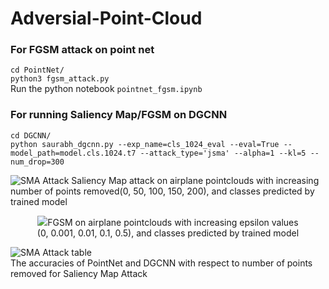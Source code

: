 # Adversial-Point-Cloud
### For FGSM attack on point net 
```cd PointNet/``` <br/>
```python3 fgsm_attack.py ``` <br/>
Run the python notebook ```pointnet_fgsm.ipynb```

### For running Saliency Map/FGSM on DGCNN
```cd DGCNN/``` <br/>
```python saurabh_dgcnn.py --exp_name=cls_1024_eval --eval=True --model_path=model.cls.1024.t7 --attack_type='jsma' --alpha=1 --kl=5 --num_drop=300```

![SMA Attack](images/sma_attack.png)
Saliency Map attack on airplane pointclouds with increasing number of points removed(0, 50, 100, 150, 200), and classes predicted by trained model

<div style="text-align: center;">
<figure>
  <img
  src="images/pointcloud.png"
  <figcaption>FGSM on airplane pointclouds with increasing epsilon values (0, 0.001, 0.01, 0.1, 0.5), and classes predicted by trained model</figcaption>
</figure>
</div>

![SMA Attack table](images/table_sma.png) <br/>
The accuracies of PointNet and DGCNN with respect to number of points removed for Saliency Map Attack

